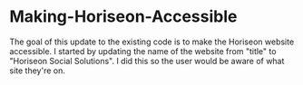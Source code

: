 # Making-Horiseon-Accessible
The goal of this update to the existing code is to make the Horiseon website accessible.  I started by updating the name of the website from "title" to "Horiseon Social Solutions". I did this so the user would be aware of what site they're on.

